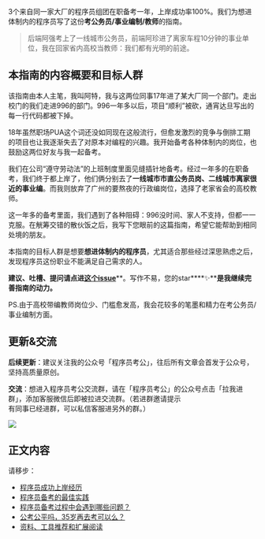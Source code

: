 3个来自同一家大厂的程序员组团在职备考一年，上岸成功率100%。我们为想进体制内的程序员写了这份**考公务员/事业编制/教师**的指南。



> 后端阿强考上了一线城市公务员，前端阿珍进了离家车程10分钟的事业单位，我在回家省内高校当教师：我们都有光明的前途。
>



## 本指南的内容概要和目标人群


该指南由本人主笔，我叫阿特，我与这两位同事17年进了某大厂同一个部门。走出校门的我们走进996的部门。996一年多以后，项目“顺利”被砍，通宵达旦写出的每一行代码都被下掉。



18年虽然职场PUA这个词还没如同现在这般流行，但愈发激烈的竞争与倒排工期的项目也让我逐渐失去了对原本对编程的兴趣。我开始备考各种体制内的岗位，也鼓励这两位好友与我一起备考。



我们在公司“遵守劳动法”的上班制度里面见缝插针地备考。经过一年多的在职备考，我们终于都上岸了，他们俩分别去了**一线城市市直公务员岗、二线城市离家很近的事业编**。而我则放弃了广州的要熬夜的行政编岗位，选择了老家省会的高校教师。



这一年多的备考里面，我们遇到了各种阻碍：996没时间、家人不支持，但都一一克服。在觥筹交错的散伙饭之后，我写下您眼前的这篇指南，希望它能帮助到相同处境的朋友。



本指南的目标人群是想要**想进体制内的程序员**，尤其适合那些经过深思熟虑之后，发现程序员这份职业不能满足自己需求的人。



**建议、吐槽、提问请点进**[**这个issue**](https://github.com/coder2gwy/coder2gwy/issues/1)**。写作不易，您的star****✨****是我继续完善指南的动力。**



PS.由于高校带编教师岗位少、门槛愈发高，我会花较多的笔墨和精力在考公务员/事业编制方面。



## 更新&交流


**后续更新**：建议关注我的公众号「程序员考公」，往后所有文章会首发于公众号，坚持高质量原创。



**交流**：想进入程序员考公交流群，请在「程序员考公」的公众号点击「拉我进群」，添加客服微信后即被拉进交流群。（若进群邀请提示  
有同事已经进群，可以私信客服进另外的群。）



![](/img/%E4%BA%8C%E7%BB%B4%E7%A0%81.png)



## 正文内容


请移步：



+ [程序员成功上岸经历](53ba199a2d9a41772ef9d7518b255be1)
+ [程序员备考的最佳实践](a26791f6d5bf167301b82b2c57b8733f)
+ [程序员备考过程中会遇到哪些问题？](83a9fddfa53a4b770f0f613e91f923fe)
+ [公考公平吗，35岁再去考可以么？](a16b9c32b88bb5992a7edb2ce4b9fd96)
+ [资料、工具推荐和扩展阅读](fbd39ec6465ffa1dee3b9cbfd94c5714)

